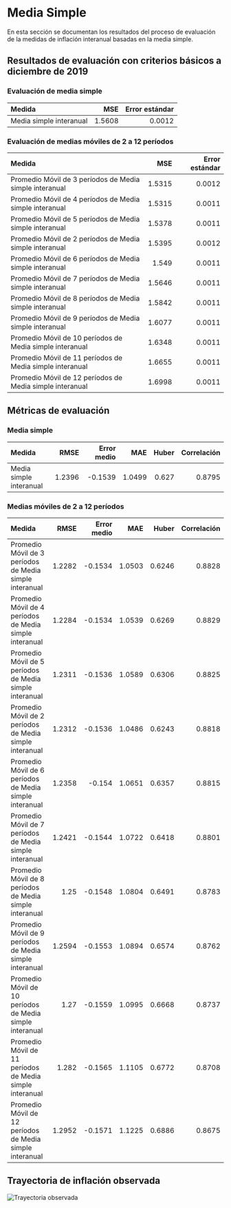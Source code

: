 # Media Simple 

En esta sección se documentan los resultados del proceso de evaluación de la medidas de inflación interanual basadas en la media simple.

## Resultados de evaluación con criterios básicos a diciembre de 2019

### Evaluación de media simple

| Medida                   |      MSE | Error estándar |
| :----------------------- | -------: | -------------: |
|  Media simple interanual |   1.5608 |         0.0012 |


### Evaluación de medias móviles de 2 a 12 períodos

| Medida                                                   |      MSE | Error estándar|
| :------------------------------------------------------- | -------: | ------------: |
|  Promedio Móvil de 3 períodos de Media simple interanual |   1.5315 |        0.0012 |
|  Promedio Móvil de 4 períodos de Media simple interanual |   1.5315 |        0.0011 |
|  Promedio Móvil de 5 períodos de Media simple interanual |   1.5378 |        0.0011 |
|  Promedio Móvil de 2 períodos de Media simple interanual |   1.5395 |        0.0012 |
|  Promedio Móvil de 6 períodos de Media simple interanual |    1.549 |        0.0011 |
|  Promedio Móvil de 7 períodos de Media simple interanual |   1.5646 |        0.0011 |
|  Promedio Móvil de 8 períodos de Media simple interanual |   1.5842 |        0.0011 |
|  Promedio Móvil de 9 períodos de Media simple interanual |   1.6077 |        0.0011 |
| Promedio Móvil de 10 períodos de Media simple interanual |   1.6348 |        0.0011 |
| Promedio Móvil de 11 períodos de Media simple interanual |   1.6655 |        0.0011 |
| Promedio Móvil de 12 períodos de Media simple interanual |   1.6998 |        0.0011 |

## Métricas de evaluación 

### Media simple
| Medida                  |     RMSE | Error medio |      MAE |    Huber | Correlación |
| :------------------     | -------: | ----------: | -------: | -------: | ----------: |
| Media simple interanual |   1.2396 |     -0.1539 |   1.0499 |    0.627 |      0.8795 |



### Medias móviles de 2 a 12 períodos
| Medida                                                   |   RMSE | Error medio |    MAE |  Huber | Correlación |
| :------------------------------------------------------- | -----: | ----------: | -----: | -----: | ----------: |
| Promedio Móvil de 3 períodos de Media simple interanual  | 1.2282 |     -0.1534 | 1.0503 | 0.6246 |      0.8828 |     
| Promedio Móvil de 4 períodos de Media simple interanual  | 1.2284 |     -0.1534 | 1.0539 | 0.6269 |      0.8829 |     
| Promedio Móvil de 5 períodos de Media simple interanual  | 1.2311 |     -0.1536 | 1.0589 | 0.6306 |      0.8825 |     
| Promedio Móvil de 2 períodos de Media simple interanual  | 1.2312 |     -0.1536 | 1.0486 | 0.6243 |      0.8818 |     
| Promedio Móvil de 6 períodos de Media simple interanual  | 1.2358 |      -0.154 | 1.0651 | 0.6357 |      0.8815 |     
| Promedio Móvil de 7 períodos de Media simple interanual  | 1.2421 |     -0.1544 | 1.0722 | 0.6418 |      0.8801 |     
| Promedio Móvil de 8 períodos de Media simple interanual  | 1.25   |     -0.1548 | 1.0804 | 0.6491 |      0.8783 |     
| Promedio Móvil de 9 períodos de Media simple interanual  | 1.2594 |     -0.1553 | 1.0894 | 0.6574 |      0.8762 |     
| Promedio Móvil de 10 períodos de Media simple interanual | 1.27   |     -0.1559 | 1.0995 | 0.6668 |      0.8737 |     
| Promedio Móvil de 11 períodos de Media simple interanual | 1.282  |     -0.1565 | 1.1105 | 0.6772 |      0.8708 |     
| Promedio Móvil de 12 períodos de Media simple interanual | 1.2952 |     -0.1571 | 1.1225 | 0.6886 |      0.8675 |  


## Trayectoria de inflación observada

![Trayectoria observada](images/SimpleMean/obs_trajectory.svg)

